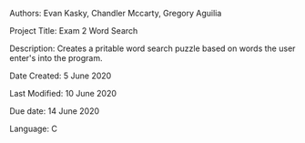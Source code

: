 Authors: Evan Kasky,
         Chandler Mccarty,
         Gregory Aguilia

Project Title: Exam 2 Word Search

Description: Creates a pritable word search puzzle based on words the user enter's into the program.

Date Created: 5 June 2020

Last Modified: 10 June 2020

Due date: 14 June 2020

Language: C


